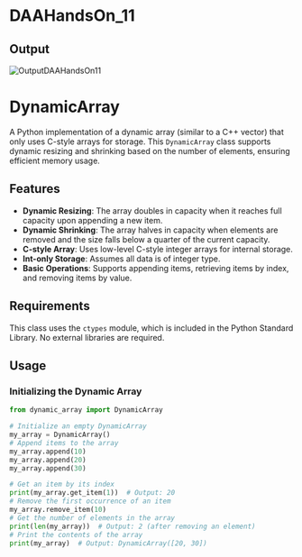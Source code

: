 # DAAHandsOn_11

## Output

![OutputDAAHandsOn11](https://github.com/user-attachments/assets/42b28ce2-411a-44b7-aefb-28048261e79b)


# DynamicArray

A Python implementation of a dynamic array (similar to a C++ vector) that only uses C-style arrays for storage. This `DynamicArray` class supports dynamic resizing and shrinking based on the number of elements, ensuring efficient memory usage.

## Features

- **Dynamic Resizing**: The array doubles in capacity when it reaches full capacity upon appending a new item.
- **Dynamic Shrinking**: The array halves in capacity when elements are removed and the size falls below a quarter of the current capacity.
- **C-style Array**: Uses low-level C-style integer arrays for internal storage.
- **Int-only Storage**: Assumes all data is of integer type.
- **Basic Operations**: Supports appending items, retrieving items by index, and removing items by value.

## Requirements

This class uses the `ctypes` module, which is included in the Python Standard Library. No external libraries are required.

## Usage

### Initializing the Dynamic Array

```python
from dynamic_array import DynamicArray

# Initialize an empty DynamicArray
my_array = DynamicArray()
# Append items to the array
my_array.append(10)
my_array.append(20)
my_array.append(30)

# Get an item by its index
print(my_array.get_item(1))  # Output: 20
# Remove the first occurrence of an item
my_array.remove_item(10)
# Get the number of elements in the array
print(len(my_array))  # Output: 2 (after removing an element)
# Print the contents of the array
print(my_array)  # Output: DynamicArray([20, 30])
```
